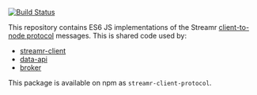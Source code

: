 [![Build Status](https://travis-ci.com/streamr-dev/streamr-client-protocol-js.svg?branch=master)](https://travis-ci.com/streamr-dev/streamr-client-protocol-js)

This repository contains ES6 JS implementations of the Streamr [client-to-node protocol](PROTOCOL.md) messages. This is shared code used by:
 
 - [streamr-client](https://github.com/streamr-dev/streamr-client)
 - [data-api](https://github.com/streamr-dev/data-api)
 - [broker](https://github.com/streamr-dev/broker)
 
 This package is available on npm as `streamr-client-protocol`.
